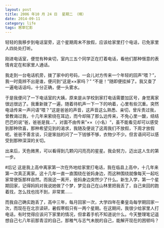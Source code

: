 ```yaml
---
layout: post
title: 2006 年10 月 24 日  星期二 （晴）
date: 2014-09-11
category: life
tags: 窸窣忆影
---
```

轻轻的我移步到电话室旁，这个星期周末不放假，应该给家里打个电话，已免家里人四处处打听。
<!--more-->
刚进电话室，便觉有种亲切，室内三五个同学正在打着电话，看他们那种惬意的表情肯定在和家里人通话。

我走到一台电话机旁，拨了家中的号码，一会儿对方传来一个年轻的回声“喂？”，我一时竟辨不出是谁，便问到“这是××家吗？” “不是！”随即便挂掉了。我又查了一遍电话话吗，十分正确，便一头雾水。

于是我便问了一下电话室的大姨，原来是从学校到家打电话需要加区号，身觉离家很远很远了。我重新拨了一遍，随着待机声一下一下的响着，心里有些沉重。突然电话传来一声问语“喂？”这是爸爸的声音，这声音这么熟悉、亲切，曾斥责过我，曾教诲过我，十几年来萦绕在耳边，而今却隔了那么远传来，不免心里一酸，结结巴巴的说“爸，爸爸是我...”，对面不由传来”××（小名）“，虽不能看见却可以感受到那种欣喜，那种希望见到的渴求，我随及便说了这周我们不放假，下周才放假呢。爸爸不善言谈，只是笨拙的问了一下钱够不够，衣物少不少。但言语间可以感受到那种深深的关切。

出来后，天色微黑，可以看得到几颗闪闪亮亮的星星。我会努力，迈出这人生的第一步。

#后记
这是我上高中离家第一次在外地给家里打电话，我在临县上高中，十几年来第一次真正离家。这十几年一直一直围绕在爸妈身边，而这种围绕就像每天一起吃家常便饭那样自然。而我这一离开，爸妈身边突然少了什么。新生入学，第一个星期回家，记得妈妈对我说她做了个梦，梦见自己在山林里把我丢了，自己来回的跑着找，怎么找也找不到，非常累......

而我自己确实跑丢了，高中三年，每月回家一次，大学四年在秦皇岛每学期回家一次，而现在在北京读研，暑假寒假只有一两个星期。在这期间，我很少给家里人打电话，有时觉得应该问下家里的情况，但拿着手机不知道说什么。今天整理笔记遥想自己七八年前那青涩的自己，那稚气与志气未脱的自己，能解开现在的困顿吗？
